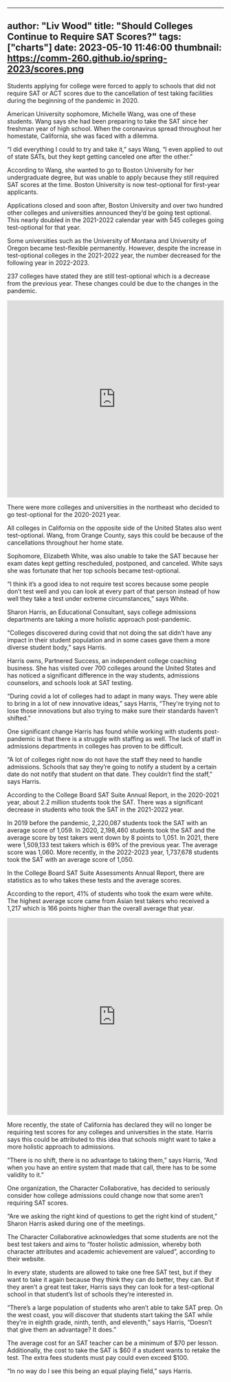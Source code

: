 
---
author: "Liv Wood"
title: "Should Colleges Continue to Require SAT Scores?"
tags: ["charts"]
date: 2023-05-10 11:46:00
thumbnail: https://comm-260.github.io/spring-2023/scores.png
---


Students applying for college were forced to apply to schools that did not require SAT or ACT scores due to the cancellation of test taking facilities during the beginning of the pandemic in 2020.

American University sophomore, Michelle Wang, was one of these students. Wang says she had been preparing to take the SAT since her freshman year of high school. When the coronavirus spread throughout her homestate, California, she was faced with a dilemma.

“I did everything I could to try and take it,” says Wang, “I even applied to out of state SATs, but they kept getting canceled one after the other.”

According to Wang, she wanted to go to Boston University for her undergraduate degree, but was unable to apply because they still required SAT scores at the time. Boston University is now test-optional for first-year applicants.

Applications closed and soon after, Boston University and over two hundred other colleges and universities announced they’d be going test optional. This nearly doubled in the 2021-2022 calendar year with 545 colleges going test-optional for that year. 

Some universities such as the University of Montana and University of Oregon became test-flexible permanently. However, despite the increase in test-optional colleges in the 2021-2022 year, the number decreased for the following year in 2022-2023. 

237 colleges have stated they are still test-optional which is a decrease from the previous year. These changes could be due to the changes in the pandemic.


<iframe title="Colleges Who became Test-Optional in 2020-2021" aria-label="Map" id="datawrapper-chart-qXOxG" src="https://datawrapper.dwcdn.net/qXOxG/1/" scrolling="no" frameborder="0" style="width: 0; min-width: 100% !important; border: none;" height="457" data-external="1"></iframe><script type="text/javascript">!function(){"use strict";window.addEventListener("message",(function(a){if(void 0!==a.data["datawrapper-height"]){var e=document.querySelectorAll("iframe");for(var t in a.data["datawrapper-height"])for(var r=0;r<e.length;r++)if(e[r].contentWindow===a.source){var i=a.data["datawrapper-height"][t]+"px";e[r].style.height=i}}}))}();
</script>

There were more colleges and universities in the northeast who decided to go test-optional for the 2020-2021 year. 

All colleges in California on the opposite side of the United States also went test-optional. Wang, from Orange County, says this could be because of the cancellations throughout her home state.
	
Sophomore, Elizabeth White, was also unable to take the SAT because her exam dates kept getting rescheduled, postponed, and canceled. White says she was fortunate that her top schools became test-optional.
	
“I think it’s a good idea to not require test scores because some people don’t test well and you can look at every part of that person instead of how well they take a test under extreme circumstances,” says White.
	
Sharon Harris, an Educational Consultant, says college admissions departments are taking a more holistic approach post-pandemic.
	
“Colleges discovered during covid that not doing the sat didn’t have any impact in their student population and in some cases gave them a more diverse student body,” says Harris.	

Harris owns, Partnered Success, an independent college coaching business. She has visited over 700 colleges around the United States and has noticed a significant difference in the way students, admissions counselors, and schools look at SAT testing.
	
“During covid a lot of colleges had to adapt in many ways. They were able to bring in a lot of new innovative ideas,” says Harris, “They're trying not to lose those innovations but also trying to make sure their standards haven’t shifted.”
	
One significant change Harris has found while working with students post-pandemic is that there is a struggle with staffing as well. The lack of staff in admissions departments in colleges has proven to be difficult.
	
“A lot of colleges right now do not have the staff they need to handle admissions. Schools that say they’re going to notify a student by a certain date do not notify that student on that date. They couldn’t find the staff,” says Harris.

According to the College Board SAT Suite Annual Report, in the 2020-2021 year, about 2.2 million students took the SAT. There was a significant decrease in students who took the SAT in the 2021-2022 year.

<div class="flourish-embed flourish-chart" data-src="visualisation/13532270"><script src="https://public.flourish.studio/resources/embed.js"></script></div>




In 2019 before the pandemic, 2,220,087 students took the SAT with an average score of 1,059. In 2020, 2,198,460 students took the SAT and the average score by test takers went down by 8 points to 1,051. In 2021, there were 1,509,133 test takers which is 69% of the previous year. The average score was 1,060. More recently, in the 2022-2023 year, 1,737,678 students took the SAT with an average score of 1,050.

In the College Board SAT Suite Assessments Annual Report, there are statistics as to who takes these tests and the average scores. 

According to the report, 41% of students who took the exam were white. The highest average score came from Asian test takers who received a 1,217 which is 166 points higher than the overall average that year.

<iframe title="Average Scores by Race
" aria-label="Map" id="datawrapper-chart-ktoTm" src="https://datawrapper.dwcdn.net/ktoTm/1/" scrolling="no" frameborder="0" style="width: 0; min-width: 100% !important; border: none;" height="457" data-external="1"></iframe><script type="text/javascript">!function(){"use strict";window.addEventListener("message",(function(a){if(void 0!==a.data["datawrapper-height"]){var e=document.querySelectorAll("iframe");for(var t in a.data["datawrapper-height"])for(var r=0;r<e.length;r++)if(e[r].contentWindow===a.source){var i=a.data["datawrapper-height"][t]+"px";e[r].style.height=i}}}))}();
</script>


More recently, the state of California has declared they will no longer be requiring test scores for any colleges and universities in the state. Harris says this could be attributed to this idea that schools might want to take a more holistic approach to admissions.

“There is no shift, there is no advantage to taking them,” says Harris, “And when you have an entire system that made that call, there has to be some validity to it.”

One organization, the Character Collaborative, has decided to seriously consider how college admissions could change now that some aren’t requiring SAT scores.

“Are we asking the right kind of questions to get the right kind of student,” Sharon Harris asked during one of the meetings.

The Character Collaborative acknowledges that some students are not the best test takers and aims to “foster holistic admission, whereby both character attributes and academic achievement are valued”, according to their website.

In every state, students are allowed to take one free SAT test, but if they want to take it again because they think they can do better, they can. But if they aren’t a great test taker, Harris says they can look for a test-optional school in that student’s list of schools they’re interested in.

“There’s a large population of students who aren’t able to take SAT prep. On the west coast, you will discover that students start taking the SAT while they’re in eighth grade, ninth, tenth, and eleventh,” says Harris, “Doesn’t that give them an advantage? It does.”

The average cost for an SAT teacher can be a minimum of $70 per lesson. Additionally, the cost to take the SAT is $60 if a student wants to retake the test. The extra fees students must pay could even exceed $100.

“In no way do I see this being an equal playing field,” says Harris.